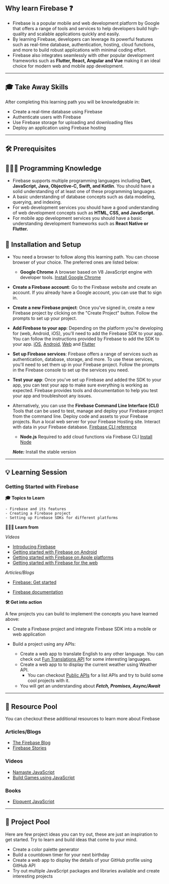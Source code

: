 ## Why learn Firebase ❓

- Firebase is a popular mobile and web development platform by Google that offers a range of tools and services to help developers build high-quality and scalable applications quickly and easily.
- By learning Firebase, developers can leverage its powerful features such as real-time database, authentication, hosting, cloud functions, and more to build robust applications with minimal coding effort.
- Firebase also integrates seamlessly with other popular development frameworks such as **Flutter, React, Angular and Vue** making it an ideal choice for modern web and mobile app development. 

---

## 🎓 Take Away Skills

After completing this learning path you will be knowledgeable in:

- Create a real-time database using Firebase
- Authenticate users with Firebase
- Use Firebase storage for uploading and downloading files
- Deploy an application using Firebase hosting


---

## 🛠️ Prerequisites

## 🧑🏻‍💻 Programming Knowledge

- Firebase supports multiple programming languages including **Dart, JavaScript, Java, Objective-C, Swift, and Kotlin**. You should have a solid understanding of at least one of these programming languages.
- A basic understanding of database concepts such as data modeling, querying, and indexing.
- For web development services you should have a good understanding of web development concepts such as **HTML, CSS, and JavaScript.**
- For mobile app development services you should have a basic understanding development frameworks such as **React Native or Flutter.**


## 📲 Installation and Setup

- You need a browser to follow along this learning path. You can choose browser of your choice. The preferred ones are listed below:
   -  **Google Chrome**
      A browser based on V8 JavaScript engine with developer tools.
      [Install Google Chrome](https://www.google.com/chrome/)

- **Create a Firebase account**: Go to the Firebase website and create an account. If you already have a Google account, you can use that to sign in.  

- **Create a new Firebase project**: Once you've signed in, create a new Firebase project by clicking on the "Create Project" button. Follow the prompts to set up your project.

- **Add Firebase to your app**: Depending on the platform you're developing for (web, Android, iOS), you'll need to add the Firebase SDK to your app. You can follow the instructions provided by Firebase to add the SDK to your app.
[iOS](https://firebase.google.com/docs/ios/setup), [Android](https://firebase.google.com/docs/android/setup), [Web](https://firebase.google.com/docs/web/setup/) and [Flutter](https://firebase.google.com/docs/flutter/setup?platform=android)

- **Set up Firebase services**: Firebase offers a range of services such as authentication, database, storage, and more. To use these services, you'll need to set them up in your Firebase project. Follow the prompts in the Firebase console to set up the services you need.

- **Test your app**: Once you've set up Firebase and added the SDK to your app, you can test your app to make sure everything is working as expected. Firebase provides tools and documentation to help you test your app and troubleshoot any issues.
- Alternatively, you can use the **Firebase Command Line Interface (CLI)** Tools that can be used to test, manage and deploy your Firebase project from the command line. Deploy code and assets to your Firebase projects. Run a local web server for your Firebase Hosting site. Interact with data in your Firebase database. [Firebase CLI reference](https://firebase.google.com/docs/cli)
  - **Node.js**
  Required to add cloud functions via Firebase CLI
  [Install Node](https://nodejs.org/en/download/)

  **_Note:_** Install the stable version

---

## 💡 Learning Session

### Getting Started with Firebase

**🎓 Topics to Learn**

```
- Firebase and its features
- Creating a Firebase project
- Setting up Firebase SDKs for different platforms
```

**🧑🏻‍💻 Learn from**

_Videos_
- [Introducing Firebase](https://www.youtube.com/watch?v=XHvWx1F3S4A)
- [Getting started with Firebase on Android](https://www.youtube.com/watch?v=jbHfJpoOzkI&t=68s)
- [Getting started with Firebase on Apple platforms](https://www.youtube.com/watch?v=F9Gs_pfT3hs)
- [Getting started with Firebase for the web](https://www.youtube.com/watch?v=rQvOAnNvcNQ)


_Articles/Blogs_
- [Firebase: Get started](https://firebase.google.com)

- [Firebase documentation](https://firebase.google.com/docs)


**🛠️ Get into action**

A few projects you can build to implement the concepts you have learned above:

- Create a Firebase project and integrate Firebase SDK into a mobile or web application

- Build a project using any APIs:
  - Create a web app to translate English to any other language. You can check out [Fun Translations API](https://funtranslations.com/) for some interesting languages.
  - Create a web app to to display the current weather using Weather API.
    - You can checkout [Public APIs](https://github.com/public-apis/public-apis) for a list APIs and try to build some cool projects with it.
  - You will get an understanding about **_Fetch, Promises, Async/Await_**

---

## 🔖 Resource Pool

You can checkout these additional resources to learn more about Firebase

### Articles/Blogs

- [The Firebase Blog](https://firebase.googleblog.com/)
- [Firebase Stories](https://firebase.google.com/community/stories)

### Videos

- [Namaste JavaScript](https://youtube.com/playlist?list=PLlasXeu85E9cQ32gLCvAvr9vNaUccPVNP)
- [Build Games using JavaScript](https://youtu.be/ec8vSKJuZTk)

### Books

- [Eloquent JavaScript](https://eloquentjavascript.net/)

---

## 🚀 Project Pool

Here are few project ideas you can try out, these are just an inspiration to get started. Try to learn and build ideas that come to your mind.

- Create a color palette generator
- Build a countdown timer for your next birthday
- Create a web app to display the details of your GitHub profile using GitHub API
- Try out multiple JavaScript packages and libraries available and create interesting projects
